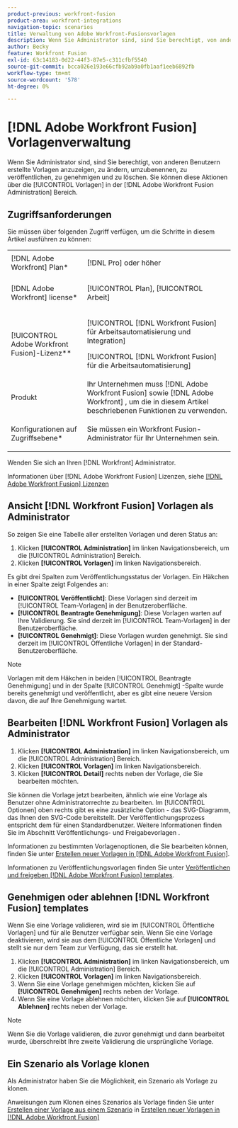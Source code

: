```yaml
---
product-previous: workfront-fusion
product-area: workfront-integrations
navigation-topic: scenarios
title: Verwaltung von Adobe Workfront-Fusionsvorlagen
description: Wenn Sie Administrator sind, sind Sie berechtigt, von anderen Benutzern erstellte Vorlagen anzuzeigen, zu ändern, umzubenennen, zu veröffentlichen, zu genehmigen und zu löschen. Sie können diese Aktionen über die [!UICONTROL Vorlagen] in der [!DNL Adobe Workfront Fusion Administration] Bereich.
author: Becky
feature: Workfront Fusion
exl-id: 63c14183-0d22-44f3-87e5-c311cfbf5540
source-git-commit: bcca026e193e66cfb92ab9a0fb1aaf1eeb6892fb
workflow-type: tm+mt
source-wordcount: '578'
ht-degree: 0%

---
```


# [!DNL Adobe Workfront Fusion] Vorlagenverwaltung

Wenn Sie Administrator sind, sind Sie berechtigt, von anderen Benutzern erstellte Vorlagen anzuzeigen, zu ändern, umzubenennen, zu veröffentlichen, zu genehmigen und zu löschen. Sie können diese Aktionen über die [!UICONTROL Vorlagen] in der [!DNL Adobe Workfront Fusion Administration] Bereich.

## Zugriffsanforderungen

Sie müssen über folgenden Zugriff verfügen, um die Schritte in diesem Artikel ausführen zu können:

<table style="table-layout:auto"> 
 <col> 
 <col> 
 <tbody> 
  <tr> 
    <td role="rowheader">[!DNL Adobe Workfront] Plan*</td> 
   <td> <p>[!DNL Pro] oder höher</p> </td> 
  </tr>
   <tr data-mc-conditions="QuicksilverOrClassic.Draft mode"> 
    <td role="rowheader">[!DNL Adobe Workfront] license*</td> 
    <td> <p>[!UICONTROL Plan], [!UICONTROL Arbeit]</p> </td> 
   </tr>
  <tr> 
   <td role="rowheader">[!UICONTROL Adobe Workfront Fusion]-Lizenz**</td> 
  <td> <p>[!UICONTROL [!DNL Workfront Fusion] für Arbeitsautomatisierung und Integration] </p><p>[!UICONTROL [!DNL Workfront Fusion] für die Arbeitsautomatisierung] </p>  </td>  
  </tr> 
  <tr> 
   <td role="rowheader">Produkt</td> 
   <td>Ihr Unternehmen muss [!DNL Adobe Workfront Fusion] sowie [!DNL Adobe Workfront] , um die in diesem Artikel beschriebenen Funktionen zu verwenden.</td> 
  </tr> 
  <tr data-mc-conditions=""> 
   <td role="rowheader">Konfigurationen auf Zugriffsebene*</td> 
   <td> <p>Sie müssen ein Workfront Fusion-Administrator für Ihr Unternehmen sein.</p> </td> 
  </tr> 
 </tbody> 
</table>

Wenden Sie sich an Ihren [!DNL Workfront] Administrator.

Informationen über [!DNL Adobe Workfront Fusion] Lizenzen, siehe [[!DNL Adobe Workfront Fusion] Lizenzen](../../../workfront-fusion/get-started/license-automation-vs-integration.md)

## Ansicht [!DNL Workfront Fusion] Vorlagen als Administrator

So zeigen Sie eine Tabelle aller erstellten Vorlagen und deren Status an:

1. Klicken **[!UICONTROL Administration]** im linken Navigationsbereich, um die [!UICONTROL Administration] Bereich.
1. Klicken **[!UICONTROL Vorlagen]** im linken Navigationsbereich.

Es gibt drei Spalten zum Veröffentlichungsstatus der Vorlagen. Ein Häkchen in einer Spalte zeigt Folgendes an:

* **[!UICONTROL Veröffentlicht]**: Diese Vorlagen sind derzeit im [!UICONTROL Team-Vorlagen] in der Benutzeroberfläche.
* **[!UICONTROL Beantragte Genehmigung]**: Diese Vorlagen warten auf Ihre Validierung. Sie sind derzeit im [!UICONTROL Team-Vorlagen] in der Benutzeroberfläche.
* **[!UICONTROL Genehmigt]**: Diese Vorlagen wurden genehmigt. Sie sind derzeit im [!UICONTROL Öffentliche Vorlagen] in der Standard-Benutzeroberfläche.

>[!NOTE]
>
>Vorlagen mit dem Häkchen in beiden [!UICONTROL Beantragte Genehmigung] und in der Spalte [!UICONTROL Genehmigt] -Spalte wurde bereits genehmigt und veröffentlicht, aber es gibt eine neuere Version davon, die auf Ihre Genehmigung wartet.

## Bearbeiten [!DNL Workfront Fusion] Vorlagen als Administrator

1. Klicken **[!UICONTROL Administration]** im linken Navigationsbereich, um die [!UICONTROL Administration] Bereich.
1. Klicken **[!UICONTROL Vorlagen]** im linken Navigationsbereich.
1. Klicken **[!UICONTROL Detail]** rechts neben der Vorlage, die Sie bearbeiten möchten.

Sie können die Vorlage jetzt bearbeiten, ähnlich wie eine Vorlage als Benutzer ohne Administratorrechte zu bearbeiten. Im [!UICONTROL Optionen] oben rechts gibt es eine zusätzliche Option - das SVG-Diagramm, das Ihnen den SVG-Code bereitstellt. Der Veröffentlichungsprozess entspricht dem für einen Standardbenutzer. Weitere Informationen finden Sie im Abschnitt Veröffentlichungs- und Freigabevorlagen .

Informationen zu bestimmten Vorlagenoptionen, die Sie bearbeiten können, finden Sie unter [Erstellen neuer Vorlagen in [!DNL Adobe Workfront Fusion]](../../../workfront-fusion/scenarios/templates/create-new-fusion-templates.md).

Informationen zu Veröffentlichungsvorlagen finden Sie unter [Veröffentlichen und freigeben [!DNL Adobe Workfront Fusion] templates](../../../workfront-fusion/scenarios/templates/publish-and-share-fusion-templates.md).

## Genehmigen oder ablehnen [!DNL Workfront Fusion] templates

Wenn Sie eine Vorlage validieren, wird sie im [!UICONTROL Öffentliche Vorlagen] und für alle Benutzer verfügbar sein. Wenn Sie eine Vorlage deaktivieren, wird sie aus dem [!UICONTROL Öffentliche Vorlagen] und stellt sie nur dem Team zur Verfügung, das sie erstellt hat.

1. Klicken **[!UICONTROL Administration]** im linken Navigationsbereich, um die [!UICONTROL Administration] Bereich.
1. Klicken **[!UICONTROL Vorlagen]** im linken Navigationsbereich.
1. Wenn Sie eine Vorlage genehmigen möchten, klicken Sie auf **[!UICONTROL Genehmigen]** rechts neben der Vorlage.
1. Wenn Sie eine Vorlage ablehnen möchten, klicken Sie auf **[!UICONTROL Ablehnen]** rechts neben der Vorlage.

>[!NOTE]
>
>Wenn Sie die Vorlage validieren, die zuvor genehmigt und dann bearbeitet wurde, überschreibt Ihre zweite Validierung die ursprüngliche Vorlage.

## Ein Szenario als Vorlage klonen

Als Administrator haben Sie die Möglichkeit, ein Szenario als Vorlage zu klonen.

Anweisungen zum Klonen eines Szenarios als Vorlage finden Sie unter [Erstellen einer Vorlage aus einem Szenario](../../../workfront-fusion/scenarios/templates/create-new-fusion-templates.md#create-a-template-from-a-scenario) in [Erstellen neuer Vorlagen in [!DNL Adobe Workfront Fusion]](../../../workfront-fusion/scenarios/templates/create-new-fusion-templates.md)
